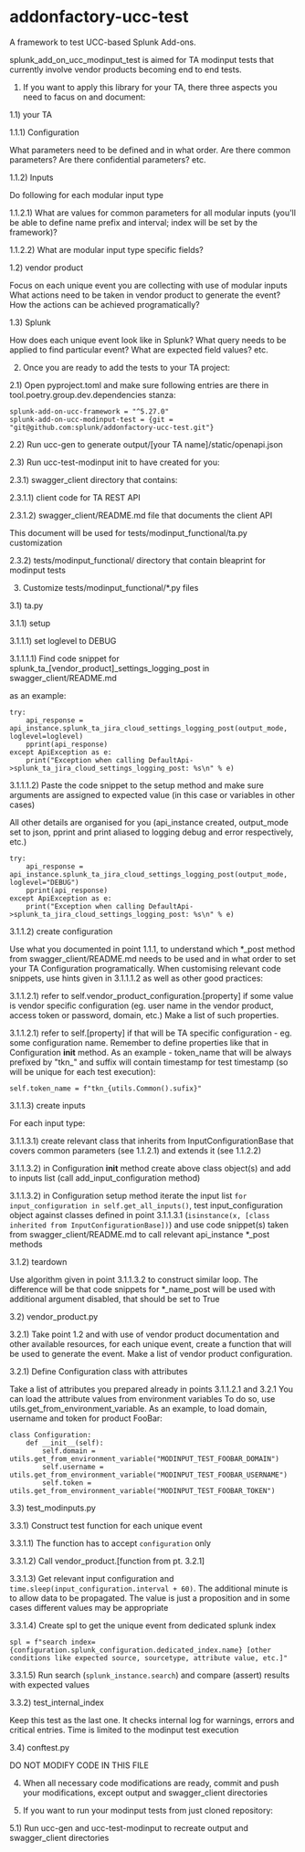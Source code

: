 # addonfactory-ucc-test
A framework to test UCC-based Splunk Add-ons.

splunk_add_on_ucc_modinput_test is aimed for TA modinput tests that currently involve vendor products becoming end to end tests.

1)  If you want to apply this library for your TA, there three aspects you need to facus on and document:

1.1)    your TA 

1.1.1)  Configuration

What parameters need to be defined and in what order.
Are there common parameters?
Are there confidential parameters?
etc.

1.1.2)  Inputs

Do following for each modular input type

1.1.2.1)    What are values for common parameters for all modular inputs (you'll be able to define name prefix and interval; index will be set by the framework)?

1.1.2.2)    What are modular input type specific fields?

1.2)    vendor product

Focus on each unique event you are collecting with use of modular inputs
What actions need to be taken in vendor product to generate the event?
How the actions can be achieved programatically?

1.3)    Splunk

How does each unique event look like in Splunk?
What query needs to be applied to find particular event?
What are expected field values?
etc. 


2)  Once you are ready to add the tests to your TA project:

2.1)    Open pyproject.toml and make sure following entries are there in tool.poetry.group.dev.dependencies stanza:
```
splunk-add-on-ucc-framework = "^5.27.0"
splunk-add-on-ucc-modinput-test = {git = "git@github.com:splunk/addonfactory-ucc-test.git"}
```

2.2)    Run ucc-gen to generate output/[your TA name]/static/openapi.json

2.3)    Run ucc-test-modinput init to have created for you:

2.3.1)  swagger_client directory that contains:

2.3.1.1)    client code for TA REST API

2.3.1.2)    swagger_client/README.md file that documents the client API

This document will be used for tests/modinput_functional/ta.py customization

2.3.2)  tests/modinput_functional/ directory that contain bleaprint for modinput tests

3)  Customize tests/modinput_functional/*.py files

3.1)    ta.py

3.1.1)  setup

3.1.1.1)    set loglevel to DEBUG

3.1.1.1.1)  Find code snippet for splunk_ta_[vendor_product]_settings_logging_post in swagger_client/README.md

as an example:
```
try:
    api_response = api_instance.splunk_ta_jira_cloud_settings_logging_post(output_mode, loglevel=loglevel)
    pprint(api_response)
except ApiException as e:
    print("Exception when calling DefaultApi->splunk_ta_jira_cloud_settings_logging_post: %s\n" % e)
```

3.1.1.1.2)  Paste the code snippet to the setup method and make sure arguments are assigned to expected value (in this case or variables in other cases)

All other details are organised for you (api_instance created, output_mode set to json, pprint and print aliased to logging debug and error respectively, etc.)
```
try:
    api_response = api_instance.splunk_ta_jira_cloud_settings_logging_post(output_mode, loglevel="DEBUG")
    pprint(api_response)
except ApiException as e:
    print("Exception when calling DefaultApi->splunk_ta_jira_cloud_settings_logging_post: %s\n" % e)
```

3.1.1.2)    create configuration

Use what you documented in point 1.1.1, to understand which *_post method from swagger_client/README.md needs to be used and in what order to set your TA Configuration programatically.
When customising relevant code snippets, use hints given in 3.1.1.1.2 as well as other good practices:

3.1.1.2.1)  refer to self.vendor_product_configuration.[property] if some value is vendor specific configuration (eg. user name in the vendor product, access token or password, domain, etc.)
Make a list of such properties.

3.1.1.2.1)  refer to self.[property] if that will be TA specific configuration - eg. some configuration name.
Remember to define properties like that in Configuration __init__ method. As an example - token_name that will be always prefixed by "tkn_" and suffix will contain timestamp for test timestamp (so will be unique for each test execution):
```
self.token_name = f"tkn_{utils.Common().sufix}"
```

3.1.1.3)    create inputs

For each input type:

3.1.1.3.1)  create relevant class that inherits from InputConfigurationBase that covers common parameters (see 1.1.2.1) and extends it (see 1.1.2.2)

3.1.1.3.2)  in Configuration __init__ method create above class object(s) and add to inputs list (call add_input_configuration method)

3.1.1.3.2)  in Configuration setup method iterate the input list `for input_configuration in self.get_all_inputs()`, test input_configuration object against classes defined in point 3.1.1.3.1 (`isinstance(x, [class inherited from InputConfigurationBase])`) and use code snippet(s) taken from swagger_client/README.md to call relevant api_instance *_post methods

3.1.2)  teardown

Use algorithm given in point 3.1.1.3.2 to construct similar loop.
The difference will be that code snippets for *_name_post will be used with additional argument disabled, that should be set to True

3.2)    vendor_product.py

3.2.1)  Take point 1.2 and with use of vendor product documentation and other available resources, for each unique event, create a function that will be used to generate the event.
Make a list of vendor product configuration.

3.2.1)  Define Configuration class with attributes

Take a list of attributes you prepared already in points 3.1.1.2.1 and 3.2.1
You can load the attribute values from environment variables
To do so, use utils.get_from_environment_variable. As an example, to load domain, username and token for product FooBar:
```
class Configuration:
    def __init__(self):
        self.domain = utils.get_from_environment_variable("MODINPUT_TEST_FOOBAR_DOMAIN")
        self.username = utils.get_from_environment_variable("MODINPUT_TEST_FOOBAR_USERNAME")
        self.token = utils.get_from_environment_variable("MODINPUT_TEST_FOOBAR_TOKEN")
```

3.3)    test_modinputs.py

3.3.1)  Construct test function for each unique event

3.3.1.1)    The function has to accept `configuration` only

3.3.1.2)    Call vendor_product.[function from pt. 3.2.1]

3.3.1.3)    Get relevant input configuration and `time.sleep(input_configuration.interval + 60)`. 
The additional minute is to allow data to be propagated.
The value is just a proposition and in some cases different values may be appropriate

3.3.1.4)    Create spl to get the unique event from dedicated splunk index

`spl = f"search index={configuration.splunk_configuration.dedicated_index.name} [other conditions like expected source, sourcetype, attribute value, etc.]"`

3.3.1.5)    Run search (`splunk_instance.search`) and compare (assert) results with expected values

3.3.2)  test_internal_index

Keep this test as the last one.
It checks internal log for warnings, errors and critical entries.
Time is limited to the modinput test execution

3.4)    conftest.py

DO NOT MODIFY CODE IN THIS FILE

4)  When all necessary code modifications are ready, commit and push your modifications, except output and swagger_client directories

5)  If you want to run your modinput tests from just cloned repository:

5.1)    Run ucc-gen and ucc-test-modinput to recreate output and swagger_client directories